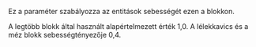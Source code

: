 Ez a paraméter szabályozza az entitások sebességét ezen a blokkon.

A legtöbb blokk által használt alapértelmezett érték 1,0. A lélekkavics és a méz blokk sebességtényezője 0,4.